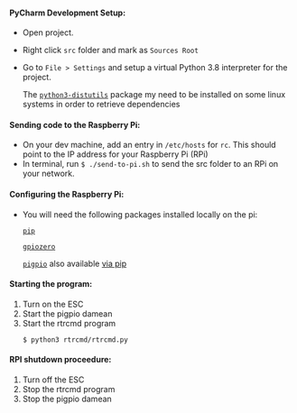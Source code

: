 #### PyCharm Development Setup:

* Open project.
* Right click `src` folder and mark as `Sources Root`
* Go to `File > Settings` and setup a virtual Python 3.8 interpreter for the project.
    
    The [`python3-distutils`](https://packages.ubuntu.com/focal/python3-distutils) 
    package my need to be installed on some linux systems in order to retrieve dependencies
    
    
#### Sending code to the Raspberry Pi:
* On your dev machine, add an entry in `/etc/hosts` for `rc`. This should point to the IP address for your Raspberry Pi (RPi)
* In terminal, run `$ ./send-to-pi.sh` to send the src folder to an RPi on your network.

#### Configuring the Raspberry Pi:
* You will need the following packages installed locally on the pi:
    
    [`pip`](https://packaging.python.org/guides/installing-using-linux-tools/#installing-pip-setuptools-wheel-with-linux-package-managers)
    
    [`gpiozero`](https://gpiozero.readthedocs.io/en/stable/installing.html)
    
    [`pigpio`](http://abyz.me.uk/rpi/pigpio/download.html) also available [via pip](https://pypi.org/project/pigpio/)

#### Starting the program:
1) Turn on the ESC
2) Start the pigpio damean
3) Start the rtrcmd program
    ```
    $ python3 rtrcmd/rtrcmd.py
   ```
   
#### RPI shutdown proceedure:
1) Turn off the ESC
2) Stop the rtrcmd program
3) Stop the pigpio damean